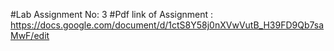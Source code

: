 #Lab Assignment No: 3
#Pdf link of Assignment :
https://docs.google.com/document/d/1ctS8Y58j0nXVwVutB_H39FD9Qb7saMwF/edit
